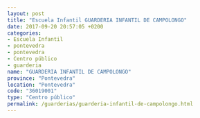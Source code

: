 ```yaml
---
layout: post
title: "Escuela Infantil GUARDERIA INFANTIL DE CAMPOLONGO"
date: 2017-09-20 20:57:05 +0200
categories:
- Escuela Infantil
- pontevedra
- pontevedra
- Centro público
- guarderia
name: "GUARDERIA INFANTIL DE CAMPOLONGO"
province: "Pontevedra"
location: "Pontevedra"
code: "36019001"
type: "Centro público"
permalink: /guarderias/guarderia-infantil-de-campolongo.html
---
```

